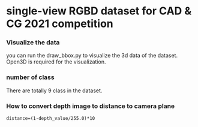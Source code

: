 # single-view RGBD dataset for CAD & CG 2021 competition

### Visualize the data
you can run the draw_bbox.py to visualize the 3d data of the dataset. Open3D is required for the visualization.

### number of class
There are totally 9 class in the dataset.

### How to convert depth image to distance to camera plane
```
distance=(1-depth_value/255.0)*10
```